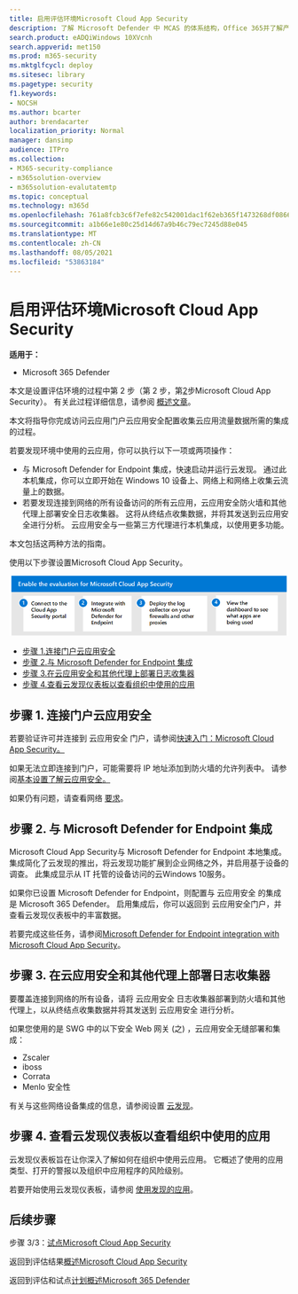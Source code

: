 ```yaml
---
title: 启用评估环境Microsoft Cloud App Security
description: 了解 Microsoft Defender 中 MCAS 的体系结构，Office 365并了解产品之间的Microsoft 365 Defender交互。
search.product: eADQiWindows 10XVcnh
search.appverid: met150
ms.prod: m365-security
ms.mktglfcycl: deploy
ms.sitesec: library
ms.pagetype: security
f1.keywords:
- NOCSH
ms.author: bcarter
author: brendacarter
localization_priority: Normal
manager: dansimp
audience: ITPro
ms.collection:
- M365-security-compliance
- m365solution-overview
- m365solution-evalutatemtp
ms.topic: conceptual
ms.technology: m365d
ms.openlocfilehash: 761a8fcb3c6f7efe82c542001dac1f62eb365f1473268df0866bb5dfae0ed302
ms.sourcegitcommit: a1b66e1e80c25d14d67a9b46c79ec7245d88e045
ms.translationtype: MT
ms.contentlocale: zh-CN
ms.lasthandoff: 08/05/2021
ms.locfileid: "53863184"
---
```

# <a name="enable-the-evaluation-environment-for-microsoft-cloud-app-security"></a>启用评估环境Microsoft Cloud App Security


**适用于：**

- Microsoft 365 Defender

本文是设置评估环境的过程中第 2 步（第 2 步，第[2](eval-defender-mcas-overview.md)步Microsoft Cloud App Security）。 有关此过程详细信息，请参阅 [概述文章](eval-defender-mcas-overview.md)。

本文将指导你完成访问云应用门户云应用安全配置收集云应用流量数据所需的集成的过程。

若要发现环境中使用的云应用，你可以执行以下一项或两项操作：

- 与 Microsoft Defender for Endpoint 集成，快速启动并运行云发现。 通过此本机集成，你可以立即开始在 Windows 10 设备上、网络上和网络上收集云流量上的数据。
- 若要发现连接到网络的所有设备访问的所有云应用，云应用安全防火墙和其他代理上部署安全日志收集器。 这将从终结点收集数据，并将其发送到云应用安全进行分析。 云应用安全与一些第三方代理进行本机集成，以使用更多功能。

本文包括这两种方法的指南。

使用以下步骤设置Microsoft Cloud App Security。

![在 Microsoft Defender Microsoft Cloud App Security环境中启用 Microsoft 支持的步骤](../../media/defender/m365-defender-mcas-eval-enable-steps.png)

- [步骤 1.连接门户云应用安全](#step-1-connect-to-the-cloud-app-security-portal)
- [步骤 2.与 Microsoft Defender for Endpoint 集成](#step-2-integrate-with-microsoft-defender-for-endpoint)
- [步骤 3.在云应用安全和其他代理上部署日志收集器](#step-3-deploy-the-cloud-app-security-log-collector-on-your-firewalls-and-other-proxies)
- [步骤 4.查看云发现仪表板以查看组织中使用的应用](#step-4-view-the-cloud-discovery-dashboard-to-see-what-apps-are-being-used-in-your-organization)

## <a name="step-1-connect-to-the-cloud-app-security-portal"></a>步骤 1. 连接门户云应用安全

若要验证许可并连接到 云应用安全 门户，请参阅[快速入门：Microsoft Cloud App Security。](/cloud-app-security/getting-started-with-cloud-app-security) 

如果无法立即连接到门户，可能需要将 IP 地址添加到防火墙的允许列表中。 请参阅[基本设置了解云应用安全。](/cloud-app-security/general-setup)

如果仍有问题，请查看网络 [要求](/cloud-app-security/network-requirements)。

## <a name="step-2-integrate-with-microsoft-defender-for-endpoint"></a>步骤 2. 与 Microsoft Defender for Endpoint 集成

Microsoft Cloud App Security与 Microsoft Defender for Endpoint 本地集成。 集成简化了云发现的推出，将云发现功能扩展到企业网络之外，并启用基于设备的调查。 此集成显示从 IT 托管的设备访问的云Windows 10服务。 

如果你已设置 Microsoft Defender for Endpoint，则配置与 云应用安全 的集成是 Microsoft 365 Defender。 启用集成后，你可以返回到 云应用安全门户，并查看云发现仪表板中的丰富数据。

若要完成这些任务，请参阅[Microsoft Defender for Endpoint integration with Microsoft Cloud App Security](/cloud-app-security/mde-integration)。 

## <a name="step-3-deploy-the-cloud-app-security-log-collector-on-your-firewalls-and-other-proxies"></a>步骤 3. 在云应用安全和其他代理上部署日志收集器

要覆盖连接到网络的所有设备，请将 云应用安全 日志收集器部署到防火墙和其他代理上，以从终结点收集数据并将其发送到 云应用安全 进行分析。 

如果您使用的是 SWG 中的以下安全 Web 网关 (之) ，云应用安全无缝部署和集成：
- Zscaler
- iboss
- Corrata
- Menlo 安全性

有关与这些网络设备集成的信息，请参阅设置 [云发现](/cloud-app-security/set-up-cloud-discovery)。 
## <a name="step-4-view-the-cloud-discovery-dashboard-to-see-what-apps-are-being-used-in-your-organization"></a>步骤 4. 查看云发现仪表板以查看组织中使用的应用

云发现仪表板旨在让你深入了解如何在组织中使用云应用。 它概述了使用的应用类型、打开的警报以及组织中应用程序的风险级别。 

若要开始使用云发现仪表板，请参阅 [使用发现的应用](/cloud-app-security/discovered-apps)。

## <a name="next-steps"></a>后续步骤

步骤 3/3：[试点Microsoft Cloud App Security](eval-defender-mcas-pilot.md)

返回到评估结果[概述Microsoft Cloud App Security](eval-defender-mcas-overview.md)

返回到评估和试点[计划概述Microsoft 365 Defender](eval-overview.md)